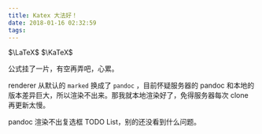 ```yaml
---
title: Katex 大法好！
date: 2018-01-16 02:32:59
tags:
---
```


$\LaTeX$ $\KaTeX$

公式挂了一片，有空再弄吧，心累。

renderer 从默认的 `marked` 换成了 `pandoc` ，目前怀疑服务器的 pandoc 和本地的版本差异巨大，所以渲染不出来。那我就本地渲染好了，免得服务器每次 clone 再更新太慢。

pandoc 渲染不出复选框 TODO List，别的还没看到什么问题。